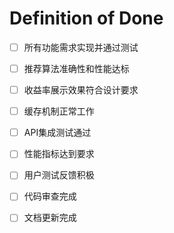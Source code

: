 # Definition of Done

- [ ] 所有功能需求实现并通过测试
- [ ] 推荐算法准确性和性能达标
- [ ] 收益率展示效果符合设计要求
- [ ] 缓存机制正常工作
- [ ] API集成测试通过
- [ ] 性能指标达到要求
- [ ] 用户测试反馈积极
- [ ] 代码审查完成
- [ ] 文档更新完成

